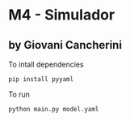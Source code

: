 # M4 - Simulador 

## by Giovani Cancherini

To intall dependencies
```
pip install pyyaml

```

To run
```
python main.py model.yaml

```

